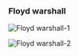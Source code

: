 ### Floyd warshall
![Floyd warshall-1](https://github.com/kishoreravi24/FundamentalCoding/assets/36214175/2bddc202-43a9-4742-9cc2-cefcfb5c6028)

![Floyd warshall-2](https://github.com/kishoreravi24/FundamentalCoding/assets/36214175/d71da878-3657-4515-a0e9-7b5cc34dee5a)